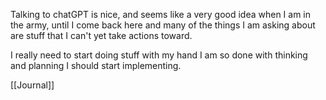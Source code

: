 Talking to chatGPT is nice, and seems like a very good idea when I am in the army, until I come back here and many of the things I am asking about are stuff that I can't yet take actions toward.

I really need to start doing stuff with my hand I am so done with thinking and planning I should start implementing.

[[Journal]]